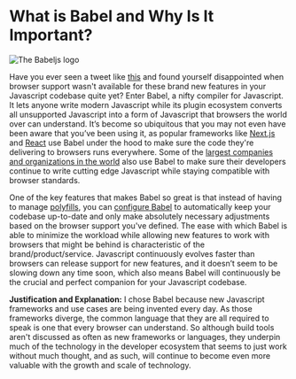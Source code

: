 # What is Babel and Why Is It Important?

![The Babeljs logo](https://i.imgur.com/tJ9p4uS.png)

Have you ever seen a tweet like [this](https://twitter.com/mathias/status/1355065237532258305) and found yourself disappointed when browser support wasn't available for these brand new features in your Javascript codebase quite yet? Enter Babel, a nifty compiler for Javascript. It lets anyone write modern Javascript while its plugin ecosystem converts all unsupported Javascript into a form of Javascript that browsers the world over can understand. It’s become so ubiquitous that you may not even have been aware that you’ve been using it, as popular frameworks like [Next.js](https://nextjs.org/docs/advanced-features/customizing-babel-config) and [React](https://medium.com/swlh/the-role-of-babel-in-react-dbcf78c69125) use Babel under the hood to make sure the code they're delivering to browsers runs everywhere. Some of the [largest companies and organizations in the world](https://babeljs.io/en/users.html) also use Babel to make sure their developers continue to write cutting edge Javascript while staying compatible with browser standards. 

One of the key features that makes Babel so great is that instead of having to manage [polyfills](https://developer.mozilla.org/en-US/docs/Glossary/Polyfill), you can [configure Babel](https://web.dev/serve-modern-code-to-modern-browsers/) to automatically keep your codebase up-to-date and only make absolutely necessary adjustments based on the browser support you've defined. The ease with which Babel is able to minimize the workload while allowing new features to work with browsers that might be behind is characteristic of the brand/product/service. Javascript continuously evolves faster than browsers can release support for new features, and it doesn’t seem to be slowing down any time soon, which also means Babel will continuously be the crucial and perfect companion for your Javascript codebase.

**Justification and Explanation:** I chose Babel because new Javascript frameworks and use cases are being invented every day. As those frameworks diverge, the common language that they are all required to speak is one that every browser can understand. So although build tools aren't discussed as often as new frameworks or languages, they underpin much of the technology in the developer ecosystem that seems to just work without much thought, and as such, will continue to become even more valuable with the growth and scale of technology.